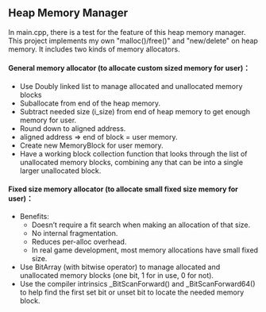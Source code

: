 ## Heap Memory Manager
In main.cpp, there is a test for the feature of this heap memory manager.
This project implements my own "malloc()/free()" and "new/delete" on heap memory. It includes two kinds of memory allocators.

#### General memory allocator (to allocate custom sized memory for user)：
* Use Doubly linked list to manage allocated and unallocated memory blocks
* Suballocate from end of the heap memory.
* Subtract needed size (i_size) from end of heap memory to get enough memory for user.
* Round down to aligned address.
* aligned address ⇒ end of block = user memory.
* Create new MemoryBlock for user memory.
* Have a working block collection function that looks through the list of unallocated memory blocks, combining any that can be into a single larger unallocated block. 

#### Fixed size memory allocator (to allocate small fixed size memory for user)：
* Benefits:
	* Doesn’t require a fit search when making an allocation of that size.
	* No internal fragmentation.
	* Reduces per-alloc overhead.
	* In real game development, most memory allocations have small fixed size.
* Use BitArray (with bitwise operator) to manage allocated and unallocated memory blocks (one bit, 1 for in use, 0 for not).
* Use the compiler intrinsics _BitScanForward() and _BitScanForward64() to help find the first set bit or unset bit to locate the needed memory block.